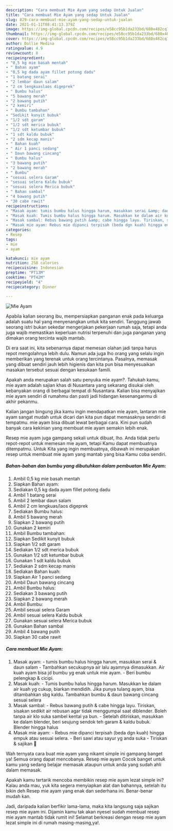 ```yaml
---
description: "Cara membuat Mie Ayam yang sedap Untuk Jualan"
title: "Cara membuat Mie Ayam yang sedap Untuk Jualan"
slug: 829-cara-membuat-mie-ayam-yang-sedap-untuk-jualan
date: 2021-01-11T08:41:13.379Z
image: https://img-global.cpcdn.com/recipes/e58cc95b1da233bd/680x482cq70/mie-ayam-foto-resep-utama.jpg
thumbnail: https://img-global.cpcdn.com/recipes/e58cc95b1da233bd/680x482cq70/mie-ayam-foto-resep-utama.jpg
cover: https://img-global.cpcdn.com/recipes/e58cc95b1da233bd/680x482cq70/mie-ayam-foto-resep-utama.jpg
author: Dollie Medina
ratingvalue: 4.9
reviewcount: 8
recipeingredient:
- "0,5 kg mie basah mentah"
- " Bahan ayam"
- "0,5 kg dada ayam fillet potong dadu"
- "1 batang serai"
- "2 lembar daun salam"
- "2 cm lengkuaslaos digeprek"
- " Bumbu halus"
- "5 bawang merah"
- "2 bawang putih"
- "2 kemiri"
- " Bumbu tambahan"
- "Sedikit kunyit bubuk"
- "1/2 sdt garam"
- "1/2 sdt merica bubuk"
- "1/2 sdt ketumbar bubuk"
- "1 sdt kaldu bubuk"
- "2 sdm kecap manis"
- " Bahan kuah"
- " Air 1 panci sedang"
- " Daun bawang cincang"
- " Bumbu halus"
- "3 bawang putih"
- "2 bawang merah"
- " Bumbu"
- "sesuai selera Garam"
- "sesuai selera Kaldu bubuk"
- "sesuai selera Merica bubuk"
- " Bahan sambal"
- "4 bawang putih"
- "30 cabe rawit"
recipeinstructions:
- "Masak ayam: tumis bumbu halus hingga harum, masukkan serai &amp; daun salam Tambahkan secukupnya air lalu ayamnya dimasukkan. Air kuah ayam bisa jd bumbu yg enak untuk mie ayam.  Beri bumbu pelengkap &amp; cicipi."
- "Masak kuah: Tumis bumbu halus hingga harum. Masukkan ke dalam air kuah yg cukup, biarkan mendidih. Jika punya tulang ayam, bisa ditambahkan sbg kaldu. Tambahkan bumbu &amp; daun bawang cincang sesuai selera"
- "Masak sambal: Rebus bawang putih &amp; cabe hingga layu. Tiriskan, sisakan sedikit air rebusan agar tidak menggumpal saat diblender. Boleh tanpa air klo suka sambel kental ya bun.  Setelah ditiriskan, masukkan ke dalam blender, beri seujung sendok teh garam &amp; kaldu bubuk. Blender hingga halus"
- "Masak mie ayam: Rebus mie dipanci terpisah (beda dgn kuah) hingga empuk atau sesuai selera. Beri sawi atau sayur yg anda suka Tiriskan &amp; sajikan 🥰"
categories:
- Resep
tags:
- mie
- ayam

katakunci: mie ayam 
nutrition: 258 calories
recipecuisine: Indonesian
preptime: "PT13M"
cooktime: "PT42M"
recipeyield: "4"
recipecategory: Dinner

---
```



![Mie Ayam](https://img-global.cpcdn.com/recipes/e58cc95b1da233bd/680x482cq70/mie-ayam-foto-resep-utama.jpg)

Apabila kalian seorang ibu, mempersiapkan panganan enak pada keluarga adalah suatu hal yang menyenangkan untuk kita sendiri. Tanggung jawab seorang istri bukan sekedar mengerjakan pekerjaan rumah saja, tetapi anda juga wajib memastikan keperluan nutrisi terpenuhi dan juga panganan yang dimakan orang tercinta wajib mantab.

Di era  saat ini, kita sebenarnya dapat memesan olahan jadi tanpa harus repot mengolahnya lebih dulu. Namun ada juga lho orang yang selalu ingin memberikan yang terenak untuk orang tercintanya. Pasalnya, memasak yang dibuat sendiri jauh lebih higienis dan kita pun bisa menyesuaikan masakan tersebut sesuai dengan kesukaan famili. 



Apakah anda merupakan salah satu penyuka mie ayam?. Tahukah kamu, mie ayam adalah sajian khas di Nusantara yang sekarang disukai oleh kebanyakan orang di berbagai tempat di Nusantara. Kalian bisa menyajikan mie ayam sendiri di rumahmu dan pasti jadi hidangan kesenanganmu di akhir pekanmu.

Kalian jangan bingung jika kamu ingin mendapatkan mie ayam, lantaran mie ayam sangat mudah untuk dicari dan kita pun dapat memasaknya sendiri di tempatmu. mie ayam bisa dibuat lewat berbagai cara. Kini pun sudah banyak cara kekinian yang membuat mie ayam semakin lebih enak.

Resep mie ayam juga gampang sekali untuk dibuat, lho. Anda tidak perlu repot-repot untuk memesan mie ayam, tetapi Kamu dapat membuatnya ditempatmu. Untuk Kita yang ingin membuatnya, dibawah ini merupakan resep untuk membuat mie ayam yang mantab yang bisa Kamu coba sendiri.

<!--inarticleads1-->

##### Bahan-bahan dan bumbu yang dibutuhkan dalam pembuatan Mie Ayam:

1. Ambil 0,5 kg mie basah mentah
1. Siapkan  Bahan ayam:
1. Sediakan 0,5 kg dada ayam fillet potong dadu
1. Ambil 1 batang serai
1. Ambil 2 lembar daun salam
1. Ambil 2 cm lengkuas/laos digeprek
1. Sediakan  Bumbu halus:
1. Ambil 5 bawang merah
1. Siapkan 2 bawang putih
1. Gunakan 2 kemiri
1. Ambil  Bumbu tambahan:
1. Siapkan Sedikit kunyit bubuk
1. Siapkan 1/2 sdt garam
1. Sediakan 1/2 sdt merica bubuk
1. Gunakan 1/2 sdt ketumbar bubuk
1. Gunakan 1 sdt kaldu bubuk
1. Sediakan 2 sdm kecap manis
1. Sediakan  Bahan kuah:
1. Siapkan  Air 1 panci sedang
1. Ambil  Daun bawang cincang
1. Ambil  Bumbu halus:
1. Sediakan 3 bawang putih
1. Siapkan 2 bawang merah
1. Ambil  Bumbu:
1. Ambil sesuai selera Garam
1. Ambil sesuai selera Kaldu bubuk
1. Gunakan sesuai selera Merica bubuk
1. Gunakan  Bahan sambal
1. Ambil 4 bawang putih
1. Siapkan 30 cabe rawit




<!--inarticleads2-->

##### Cara membuat Mie Ayam:

1. Masak ayam: - tumis bumbu halus hingga harum, masukkan serai &amp; daun salam - Tambahkan secukupnya air lalu ayamnya dimasukkan. Air kuah ayam bisa jd bumbu yg enak untuk mie ayam.  - Beri bumbu pelengkap &amp; cicipi.
1. Masak kuah: - Tumis bumbu halus hingga harum. Masukkan ke dalam air kuah yg cukup, biarkan mendidih. Jika punya tulang ayam, bisa ditambahkan sbg kaldu. Tambahkan bumbu &amp; daun bawang cincang sesuai selera
1. Masak sambal: - Rebus bawang putih &amp; cabe hingga layu. Tiriskan, sisakan sedikit air rebusan agar tidak menggumpal saat diblender. Boleh tanpa air klo suka sambel kental ya bun.  - Setelah ditiriskan, masukkan ke dalam blender, beri seujung sendok teh garam &amp; kaldu bubuk. Blender hingga halus
1. Masak mie ayam: - Rebus mie dipanci terpisah (beda dgn kuah) hingga empuk atau sesuai selera. - Beri sawi atau sayur yg anda suka - Tiriskan &amp; sajikan 🥰




Wah ternyata cara buat mie ayam yang nikamt simple ini gampang banget ya! Semua orang dapat mencobanya. Resep mie ayam Cocok banget untuk kamu yang sedang belajar memasak ataupun untuk anda yang sudah ahli dalam memasak.

Apakah kamu tertarik mencoba membikin resep mie ayam lezat simple ini? Kalau anda mau, yuk kita segera menyiapkan alat dan bahannya, setelah itu bikin deh Resep mie ayam yang enak dan sederhana ini. Benar-benar mudah kan. 

Jadi, daripada kalian berfikir lama-lama, maka kita langsung saja sajikan resep mie ayam ini. Dijamin kamu tak akan nyesel sudah membuat resep mie ayam mantab tidak rumit ini! Selamat berkreasi dengan resep mie ayam lezat simple ini di rumah masing-masing,ya!.

